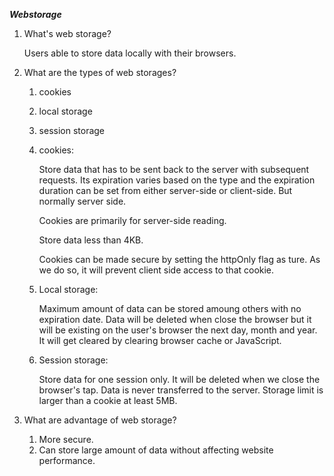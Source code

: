 *************Webstorage*************
1. What's web storage?
   
   Users able to store data locally with their browsers.

2. What are the types of web storages?
   
   1. cookies
   2. local storage
   3. session storage
   
   1. cookies: 
        
        Store data that has to be sent back to the server with subsequent requests.
        Its expiration varies based on the type and the expiration duration can be set from
        either server-side or client-side. But normally server side.
        
        Cookies are primarily for server-side reading.
        
        Store data less than 4KB.
        
        Cookies can be made secure by setting the httpOnly flag as ture. As we do so, it will prevent
        client side access to that cookie.
        
    2. Local storage:
       
       Maximum amount of data can be stored amoung others with no expiration date. Data will be deleted when close the browser 
       but it will be existing on the user's browser the next day, month and year. 
       It will get cleared by clearing browser cache or JavaScript.
     
    3. Session storage:
    
       Store data for one session only. It will be deleted when we close the browser's tap.
       Data is never transferred to the server. Storage limit is larger than a cookie at least 5MB.

3. What are advantage of web storage?

   1. More secure.
   2. Can store large amount of data without affecting website performance.
    
    

   


